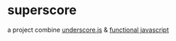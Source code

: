 # superscore
 a project combine [underscore.js](underscorejs.org) &amp; [functional javascript](http://osteele.com/sources/javascript/functional/)
